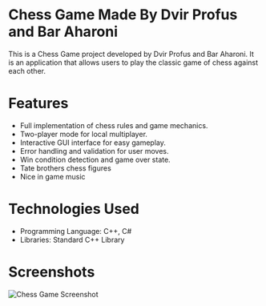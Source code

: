 # Chess Game Made By Dvir Profus and Bar Aharoni

This is a Chess Game project developed by Dvir Profus and Bar Aharoni. It is an application that allows users to play the classic game of chess against each other.
# Features
* Full implementation of chess rules and game mechanics.
* Two-player mode for local multiplayer.
* Interactive GUI interface for easy gameplay.
* Error handling and validation for user moves.
* Win condition detection and game over state.
* Tate brothers chess figures
* Nice in game music

# Technologies Used
* Programming Language: C++, C#
* Libraries: Standard C++ Library

# Screenshots
![Chess Game Screenshot](https://cdn.discordapp.com/attachments/1046849088936747070/1051918313439109140/image.png)